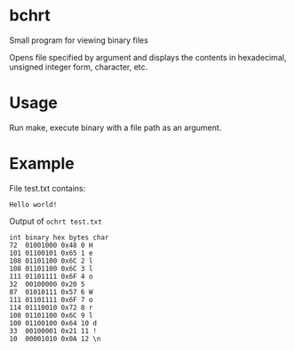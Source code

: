 # bchrt
Small program for viewing binary files

Opens file specified by argument and displays the contents in
hexadecimal, unsigned integer form, character, etc.

# Usage

Run make, execute binary with a file path as an argument.

# Example

File test.txt contains:

```
Hello world!
```

Output of ```ochrt test.txt```

```
int binary hex bytes char
72  01001000 0x48 0 H
101 01100101 0x65 1 e
108 01101100 0x6C 2 l
108 01101100 0x6C 3 l
111 01101111 0x6F 4 o
32  00100000 0x20 5  
87  01010111 0x57 6 W
111 01101111 0x6F 7 o
114 01110010 0x72 8 r
108 01101100 0x6C 9 l
100 01100100 0x64 10 d
33  00100001 0x21 11 !
10  00001010 0x0A 12 \n
```

